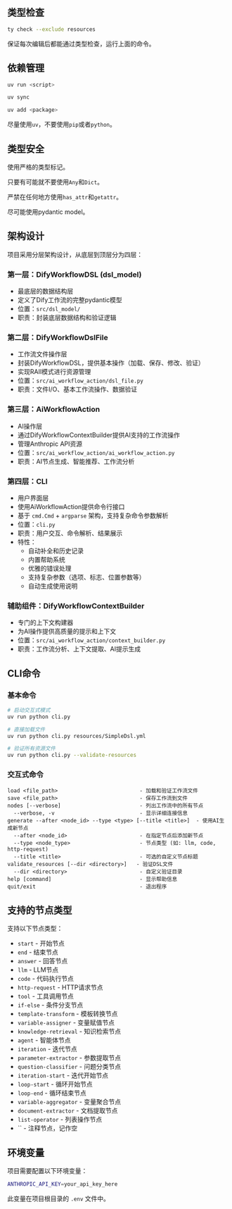 ## 类型检查

```bash
ty check --exclude resources
```

保证每次编辑后都能通过类型检查，运行上面的命令。

## 依赖管理

```bash
uv run <script>
```

```bash
uv sync
```

```bash
uv add <package>
```

尽量使用`uv`，不要使用`pip`或者`python`。

## 类型安全

使用严格的类型标记。

只要有可能就不要使用`Any`和`Dict`。

严禁在任何地方使用`has_attr`和`getattr`。

尽可能使用pydantic model。

## 架构设计

项目采用分层架构设计，从底层到顶层分为四层：

### 第一层：DifyWorkflowDSL (dsl_model)
- 最底层的数据结构层
- 定义了Dify工作流的完整pydantic模型
- 位置：`src/dsl_model/`
- 职责：封装底层数据结构和验证逻辑

### 第二层：DifyWorkflowDslFile
- 工作流文件操作层
- 封装DifyWorkflowDSL，提供基本操作（加载、保存、修改、验证）
- 实现RAII模式进行资源管理
- 位置：`src/ai_workflow_action/dsl_file.py`
- 职责：文件I/O、基本工作流操作、数据验证

### 第三层：AiWorkflowAction
- AI操作层
- 通过DifyWorkflowContextBuilder提供AI支持的工作流操作
- 管理Anthropic API资源
- 位置：`src/ai_workflow_action/ai_workflow_action.py`
- 职责：AI节点生成、智能推荐、工作流分析

### 第四层：CLI
- 用户界面层
- 使用AiWorkflowAction提供命令行接口
- 基于 `cmd.Cmd` + `argparse` 架构，支持复杂命令参数解析
- 位置：`cli.py`
- 职责：用户交互、命令解析、结果展示
- 特性：
  - 自动补全和历史记录
  - 内置帮助系统
  - 优雅的错误处理
  - 支持复杂参数（选项、标志、位置参数等）
  - 自动生成使用说明

### 辅助组件：DifyWorkflowContextBuilder
- 专门的上下文构建器
- 为AI操作提供高质量的提示和上下文
- 位置：`src/ai_workflow_action/context_builder.py`
- 职责：工作流分析、上下文提取、AI提示生成

## CLI命令

### 基本命令
```bash
# 启动交互式模式
uv run python cli.py

# 直接加载文件
uv run python cli.py resources/SimpleDsl.yml

# 验证所有资源文件
uv run python cli.py --validate-resources
```

### 交互式命令

```
load <file_path>                          - 加载和验证工作流文件
save <file_path>                          - 保存工作流到文件
nodes [--verbose]                         - 列出工作流中的所有节点
  --verbose, -v                           - 显示详细连接信息
generate --after <node_id> --type <type> [--title <title>]  - 使用AI生成新节点
  --after <node_id>                       - 在指定节点后添加新节点
  --type <node_type>                      - 节点类型 (如: llm, code, http-request)
  --title <title>                         - 可选的自定义节点标题
validate_resources [--dir <directory>]   - 验证DSL文件
  --dir <directory>                       - 自定义验证目录
help [command]                            - 显示帮助信息
quit/exit                                 - 退出程序
```

## 支持的节点类型

支持以下节点类型：

- `start` - 开始节点
- `end` - 结束节点
- `answer` - 回答节点
- `llm` - LLM节点
- `code` - 代码执行节点
- `http-request` - HTTP请求节点
- `tool` - 工具调用节点
- `if-else` - 条件分支节点
- `template-transform` - 模板转换节点
- `variable-assigner` - 变量赋值节点
- `knowledge-retrieval` - 知识检索节点
- `agent` - 智能体节点
- `iteration` - 迭代节点
- `parameter-extractor` - 参数提取节点
- `question-classifier` - 问题分类节点
- `iteration-start` - 迭代开始节点
- `loop-start` - 循环开始节点
- `loop-end` - 循环结束节点
- `variable-aggregator` - 变量聚合节点
- `document-extractor` - 文档提取节点
- `list-operator` - 列表操作节点
- `` - 注释节点，记作空

## 环境变量

项目需要配置以下环境变量：

```bash
ANTHROPIC_API_KEY=your_api_key_here
```

此变量在项目根目录的 `.env` 文件中。
